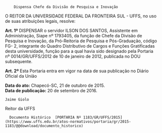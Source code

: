         Dispensa Chefe da Divisão de Pesquisa e Inovação  

O REITOR DA UNIVERSIDADE FEDERAL DA FRONTEIRA SUL - UFFS, no uso de suas atribuições legais, resolve:

 **Art. 1º** DISPENSAR o servidor ILSON DOS SANTOS, Assistente em Administração, Siape nº 1793405, da função de Chefe da Divisão de Pesquisa e Inovação, da Pró-Reitoria de Pesquisa e Pós-Graduação, código FG- 2, integrante do Quadro Distributivo de Cargos e Funções Gratificadas desta universidade, função para a qual havia sido designado pela Portaria nº 0014/GR/UFFS/2012 de 10 de janeiro de 2012, publicada no DOU subsequente.

 **Art. 2º** Esta Portaria entra em vigor na data de sua publicação no Diário Oficial da União

  

   **Data do ato:** Chapecó-SC, 21 de outubro de 2015.   
 **Data de publicação:**  20 de setembro de 2016. 

    Jaime Giolo   
 Reitor da UFFS 

      Documento Histórico  [PORTARIA Nº 1183/GR/UFFS/2015](https://www.uffs.edu.br/atos-normativos/portaria/gr/2015-1183/@@download/documento_historico)     
      
